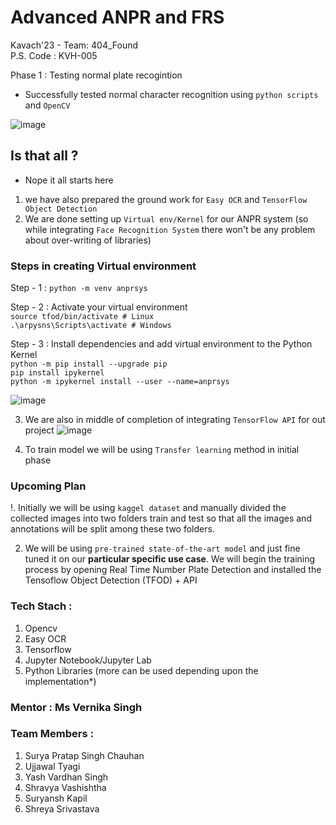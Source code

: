# Advanced ANPR and FRS
Kavach'23 - Team: 404_Found <br>
P.S. Code : KVH-005 

Phase 1 : Testing normal plate recogintion

- Successfully tested normal character recognition using ``python scripts`` and ``OpenCV`` 

![image](https://user-images.githubusercontent.com/115401171/229342728-6096a82a-a2cf-498d-913c-76fcef446545.png)

## Is that all ?
- Nope it all starts here 
1. we have also prepared the ground work for ``Easy OCR`` and ``TensorFlow Object Detection``
2. We are done setting up ``Virtual env/Kernel`` for our ANPR system (so while integrating ``Face Recognition System`` there won't be any problem about over-writing of libraries)

### Steps in creating Virtual environment
Step - 1 : 
``
python -m venv anprsys
``

Step - 2 : Activate your virtual environment <br>
``
source tfod/bin/activate # Linux
``
<br>
``
.\arpysns\Scripts\activate # Windows 
``

Step - 3 : Install dependencies and add virtual environment to the Python Kernel <br>
``
python -m pip install --upgrade pip
`` <br>
``
pip install ipykernel
`` <br>
``
python -m ipykernel install --user --name=anprsys
``


![image](https://user-images.githubusercontent.com/115401171/229343052-9d0fdfe9-69c0-421c-bd21-3e8211af6de6.png)

3. We are also in middle of completion of integrating ``TensorFlow API`` for out project
![image](https://user-images.githubusercontent.com/115401171/229343093-2c7de05b-72e2-4979-b093-950ccf872dd1.png)

4. To train model we will be using ``Transfer learning`` method in initial phase

### Upcoming Plan
!. Initially we will be using ``kaggel dataset``  and manually divided 
the collected images into two folders 
train and test so that all the images 
and annotations will be split among 
these two folders.

2. We will be using ``pre-trained state-of-the-art model`` 
and just fine tuned it on our <b>particular 
specific use case</b>. 
We will begin the training 
process by opening Real Time Number 
Plate Detection and installed the Tensoflow 
Object Detection (TFOD) + API

### Tech Stach :
1. Opencv
2. Easy OCR
3. Tensorflow
4. Jupyter Notebook/Jupyter Lab
5. Python Libraries
(more can be used depending upon the implementation*)

### Mentor : Ms Vernika Singh

### Team Members : 
1. Surya Pratap Singh Chauhan
2. Ujjawal Tyagi
3. Yash Vardhan Singh
4. Shravya Vashishtha
5. Suryansh Kapil
6. Shreya Srivastava

